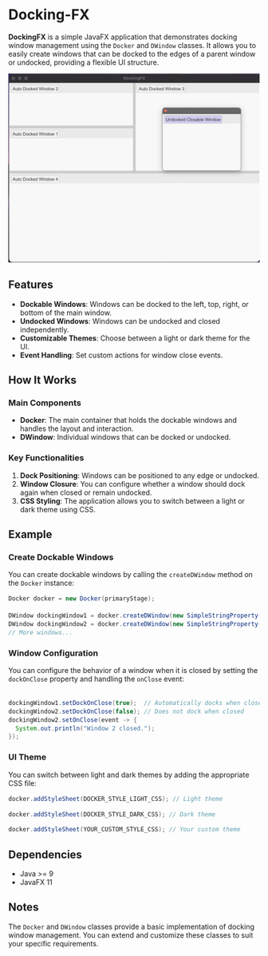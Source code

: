 # Docking-FX

**DockingFX** is a simple JavaFX application that demonstrates docking window management using the `Docker` and `DWindow` classes. It allows you to easily create windows that can be docked to the edges of a parent window or undocked, providing a flexible UI structure.

![preview.png](preview.png)


## Features

- **Dockable Windows**: Windows can be docked to the left, top, right, or bottom of the main window.
- **Undocked Windows**: Windows can be undocked and closed independently.
- **Customizable Themes**: Choose between a light or dark theme for the UI.
- **Event Handling**: Set custom actions for window close events.

## How It Works

### Main Components

- **Docker**: The main container that holds the dockable windows and handles the layout and interaction.
- **DWindow**: Individual windows that can be docked or undocked.

### Key Functionalities

1. **Dock Positioning**: Windows can be positioned to any edge or undocked.
2. **Window Closure**: You can configure whether a window should dock again when closed or remain undocked.
3. **CSS Styling**: The application allows you to switch between a light or dark theme using CSS.

## Example

### Create Dockable Windows

You can create dockable windows by calling the `createDWindow` method on the `Docker` instance:

```java
Docker docker = new Docker(primaryStage);

DWindow dockingWindow1 = docker.createDWindow(new SimpleStringProperty("Example Window 1"), null, Docker.DockPosition.LEFT);
DWindow dockingWindow2 = docker.createDWindow(new SimpleStringProperty("Example Window 2"), null, Docker.DockPosition.TOP);
// More windows...
```

### Window Configuration

You can configure the behavior of a window when it is closed by setting the `dockOnClose` property and handling the `onClose` event:

```java

dockingWindow1.setDockOnClose(true);  // Automatically docks when closed
dockingWindow2.setDockOnClose(false); // Does not dock when closed
dockingWindow2.setOnClose(event -> {
  System.out.println("Window 2 closed.");
});

```

### UI Theme

You can switch between light and dark themes by adding the appropriate CSS file:

```java
docker.addStyleSheet(DOCKER_STYLE_LIGHT_CSS); // Light theme
```

```java
docker.addStyleSheet(DOCKER_STYLE_DARK_CSS); // Dark theme
```

```java
docker.addStyleSheet(YOUR_CUSTOM_STYLE_CSS); // Your custom theme
```

## Dependencies

- Java >= 9
- JavaFX 11

## Notes
The `Docker` and `DWindow` classes provide a basic implementation of docking window management. You can extend and customize these classes to suit your specific requirements.
